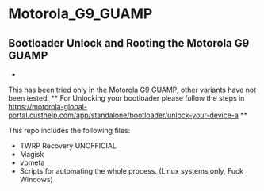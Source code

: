 # Motorola_G9_GUAMP
## Bootloader Unlock and Rooting the Motorola G9 GUAMP 
-
This has been tried only in the Motorola G9 GUAMP, other variants have not been tested.
** For Unlocking your bootloader please follow the steps in https://motorola-global-portal.custhelp.com/app/standalone/bootloader/unlock-your-device-a **

This repo includes the following files:
- TWRP Recovery UNOFFICIAL 
- Magisk 
- vbmeta 
- Scripts for automating the whole process. (Linux systems only, Fuck Windows) 
